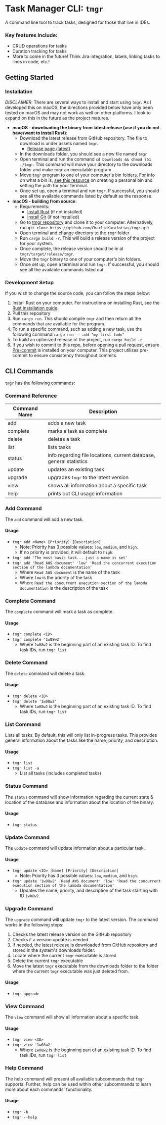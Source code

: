 # Task Manager CLI: `tmgr`

A command line tool to track tasks, designed for those that live in IDEs.

### Key features include:

- CRUD operations for tasks
- Duration tracking for tasks
- More to come in the future! Think Jira integration, labels, linking tasks to lines in code, etc.!

## Getting Started

### Installation

_DISCLAIMER_: There are several ways to install and start using `tmgr`. As I developed this on macOS, the directions
provided below have only been tested on macOS and may not work as well on other platforms. I look to expand on this in
the future as the project matures.

- **macOS - downloading the binary from latest release (use if you do not have/want to install Rust)**:
    - Download the latest release from GitHub repository. The file to download is under assets named `tmgr`.
        - [Release page (latest)](https://github.com/CharlieKarafotias/tmgr/releases/latest)
    - In the downloads folder, you should see a new file named `tmgr`
    - Open terminal and run the command `cd Downloads && chmod 751 ./tmgr`. This command will move your directory to the
      downloads folder and make `tmgr` an executable program
    - Move `tmgr` program to one of your computer's bin folders. For info on what a bin
      is, [see this resource](https://apple.stackexchange.com/questions/99788/os-x-create-a-personal-bin-directory-bin-and-run-scripts-without-specifyin)
      on creating a personal bin and setting the path for your terminal.
    - Once set up, open a terminal and run `tmgr`. If successful, you should see all the available commands listed by
      default as the response.
- **macOS - building from source**:
    - Requirements:
        - [Install Rust](https://www.rust-lang.org/tools/install) (if not installed)
        - [Install Git](https://git-scm.com/downloads) (if not installed)
    - Go to [tmgr repository](https://github.com/CharlieKarafotias/tmgr/) and clone it to your computer.
      Alternatively, run `git clone https://github.com/CharlieKarafotias/tmgr.git`
    - Open terminal and change directory to the `tmgr` folder
    - Run `cargo build -r`. This will build a release version of the project for your system.
    - Once complete, the release version should be in at `tmgr/target/release/tmgr`.
    - Move the `tmgr` binary to one of your computer's bin folders.
    - Once set up, open a terminal and run `tmgr`. If successful, you should see all the available commands listed out.

### Development Setup

If you wish to change the source code, you can follow the steps below:

1. Install Rust on your computer. For instructions on installing Rust, see
   the [Rust installation guide](https://www.rust-lang.org/tools/install).
2. Pull this repository
3. Run `cargo run`. This should compile `tmgr` and then return all the commands that are available for the program.
4. To run a specific command, such as adding a new task, use the following command `cargo run -- add "my first todo"`
5. To build an optimized release of the project, run `cargo build -r`
6. If you wish to commit to this repo, before opening a pull request,
   ensure [Pre-commit](https://pre-commit.com/#install) is installed on your computer. This project utilizes pre-commit
   to ensure consistency throughout commits.

## CLI Commands

`tmgr` has the following commands:

### Command Reference

| Command Name | Description                                                         |
|--------------|---------------------------------------------------------------------|
| add          | adds a new task                                                     |
| complete     | marks a task as complete                                            |
| delete       | deletes a task                                                      |
| list         | lists tasks                                                         |
| status       | info regarding file locations, current database, general statistics |
| update       | updates an existing task                                            |
| upgrade      | upgrades `tmgr` to the latest version                               |
| view         | shows all information about a specific task                         |
| help         | prints out CLI usage information                                    |


### Add Command

The `add` command will add a new task.

#### Usage

- `tmgr add <Name> [Priority] [Description]`
    - Note: Priority has 3 possible values: `low`, `medium`, and `high`.
    - If no priority is provided, it will default to `high`.
- `tmgr add 'The most basic task... just a name is set'`
- `tmgr add 'Read AWS document' 'low' 'Read the concurrent execution section of the lambda documentation'`
    - Where `Read AWS document` is the name of the task
    - Where `low` is the priority of the task
    - Where `Read the concurrent execution section of the lambda documentation` is the description of the task

### Complete Command

The `complete` command will mark a task as complete.

#### Usage

- `tmgr complete <ID>`
- `tmgr complete '1w08w2'`
    - Where `1w08w2` is the beginning part of an existing task ID. To find task IDs, run `tmgr list`

### Delete Command

The `delete` command will delete a task.

#### Usage

- `tmgr delete <ID>`
- `tmgr delete '1w08w2'`
    - Where `1w08w2` is the beginning part of an existing task ID. To find task IDs, run `tmgr list`

### List Command

Lists all tasks. By default, this will only list in-progress tasks. This provides general information about the tasks
like the name, priority, and description.

#### Usage 

- `tmgr list`
- `tmgr list -a`
    - List all tasks (includes completed tasks)

### Status Command

The `status` command will show information regarding the current state & location of the database and information about
the location of the binary.

#### Usage

- `tmgr status`

### Update Command

The `update` command will update information about a particular task.

#### Usage

- `tmgr update <ID> [Name] [Priority] [Description]`
    - Note: Priority has 3 possible values: `low`, `medium`, and `high`.
- `tmgr update '1w08w2' 'Read AWS document' 'low' 'Read the concurrent execution section of the lambda documentation'`
    - Updates the name, priority, and description of the task starting with ID `1w08w2`.

### Upgrade Command

The `upgrade` command will update `tmgr` to the latest version. The command works in the following steps:

1. Checks the latest release version on the GitHub repository
2. Checks if a version update is needed
3. If needed, the latest release is downloaded from GitHub repository and stored in the system's downloads folder.
4. Locate where the current `tmgr` executable is stored
5. Delete the current `tmgr` executable
6. Move the latest `tmgr` executable from the downloads folder to the folder where the current `tmgr` executable was
   just deleted from.

#### Usage

- `tmgr upgrade`

### View Command

The `view` command will show all information about a specific task.

#### Usage

- `tmgr view <ID>`
- `tmgr view '1w08w2'`
    - Where `1w08w2` is the beginning part of an existing task ID. To find task IDs, run `tmgr list`

### Help Command

The help command will present all available subcommands that `tmgr` supports. Further, help can be used within other
subcommands to learn more about each commands' functionality.

#### Usage

- `tmgr -h`
- `tmgr --help`
